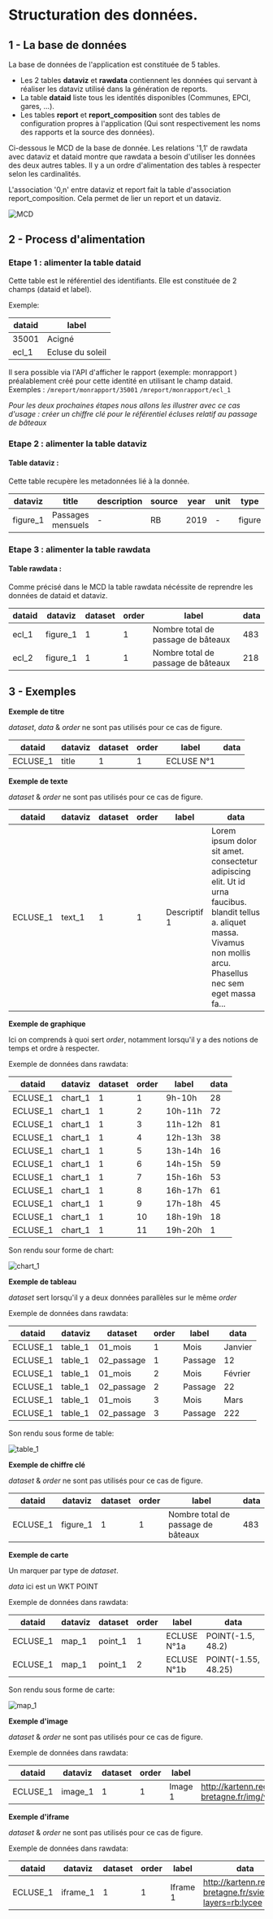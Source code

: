 # Structuration des données.


## 1 - La base de données


La base de données de l'application est constituée de 5 tables.

* Les 2 tables **dataviz** et **rawdata** contiennent les données qui servant à réaliser les dataviz utilisé dans la génération de reports.
* La table **dataid** liste tous les identités disponibles (Communes, EPCI, gares, ...).
* Les tables **report** et **report_composition** sont des tables de configuration propres à l'application (Qui sont respectivement les noms des rapports et la source des données).

Ci-dessous le MCD de la base de donnée. Les relations '1,1' de rawdata avec dataviz et dataid montre que rawdata a besoin d'utiliser les données des deux autres tables. Il y a un ordre d'alimentation des tables à respecter selon les cardinalités.

L'association '0,n' entre dataviz et report fait la table d'association report_composition. Cela permet de lier un report et un dataviz.

![MCD](img/mcd.png "MCD")


## 2 - Process d'alimentation

### Etape 1 : alimenter la table dataid


Cette table est le référentiel des identifiants. Elle est constituée de 2 champs (dataid et label).

Exemple:

dataid | label
-------|------
35001 | Acigné
ecl_1 | Ecluse du soleil

Il sera possible via l'API d'afficher le rapport (exemple: monrapport ) préalablement créé pour cette identité en utilisant le champ dataid.
Exemples : 
``/mreport/monrapport/35001``
``/mreport/monrapport/ecl_1``


*Pour les deux prochaines étapes nous allons les illustrer avec ce cas d'usage : créer un chiffre clé pour le référentiel écluses relatif au passage de bâteaux*


### Etape 2 : alimenter la table dataviz

#### Table dataviz :

Cette table recupère les metadonnées lié à la donnée. 

dataviz | title | description | source | year | unit | type | level | job | viz
--------|-------|-------------|--------|------|------|------|-------|-----|----
figure_1 | Passages mensuels | - | RB | 2019 | - | figure | ecluse | - | -


### Etape 3 : alimenter la table rawdata

#### Table rawdata :


Comme précisé dans le MCD la table rawdata nécéssite de reprendre les données de dataid et dataviz.

dataid | dataviz | dataset | order | label | data
-------|---------|---------|------|--------|-----
ecl_1 | figure_1 | 1 | 1 | Nombre total de passage de bâteaux | 483
ecl_2 | figure_1 | 1 | 1 | Nombre total de passage de bâteaux | 218


## 3 - Exemples


**Exemple de titre** 

*dataset*, *data* & *order* ne sont pas utilisés pour ce cas de figure.

dataid | dataviz | dataset | order | label | data
-------|---------|---------|------|--------|-----
ECLUSE_1 | title | 1 | 1 |ECLUSE N°1 |


**Exemple de texte**

*dataset* & *order* ne sont pas utilisés pour ce cas de figure.

dataid | dataviz | dataset | order | label | data
-------|---------|---------|------|--------|-----
ECLUSE_1 | text_1 | 1 | 1 | Descriptif 1 | Lorem ipsum dolor sit amet. consectetur adipiscing elit. Ut id urna faucibus. blandit tellus a. aliquet massa. Vivamus non mollis arcu. Phasellus nec sem eget massa fa...


**Exemple de graphique** 

Ici on comprends à quoi sert *order*, notamment lorsqu'il y a des notions de temps et ordre à respecter.

Exemple de données dans rawdata:

dataid | dataviz | dataset | order | label | data
-------|---------|---------|------|--------|-----
ECLUSE_1 | chart_1 | 1 | 1 | 9h-10h | 28
ECLUSE_1 | chart_1 | 1 | 2 | 10h-11h |72
ECLUSE_1 | chart_1 | 1 | 3 | 11h-12h | 81
ECLUSE_1 | chart_1 | 1 | 4 | 12h-13h | 38
ECLUSE_1 | chart_1 | 1 | 5 | 13h-14h | 16
ECLUSE_1 | chart_1 | 1 | 6 | 14h-15h | 59
ECLUSE_1 | chart_1 | 1 | 7 | 15h-16h | 53
ECLUSE_1 | chart_1 | 1 | 8 | 16h-17h | 61
ECLUSE_1 | chart_1 | 1 | 9 | 17h-18h | 45
ECLUSE_1 | chart_1 | 1 | 10 | 18h-19h | 18
ECLUSE_1 | chart_1 | 1 | 11 | 19h-20h | 1

Son rendu sour forme de chart:

![chart_1](img/chart_1.png?raw=true  "chart_1")


**Exemple de tableau** 

*dataset* sert lorsqu'il y a deux données parallèles sur le même *order*

Exemple de données dans rawdata:

dataid | dataviz | dataset | order | label | data
-------|---------|---------|------|--------|-----
ECLUSE_1 | table_1 | 01_mois | 1 | Mois | Janvier |
ECLUSE_1 | table_1 | 02_passage | 1 | Passage | 12 |
ECLUSE_1 | table_1 | 01_mois | 2 | Mois | Février |
ECLUSE_1 | table_1 | 02_passage | 2 | Passage | 22 |
ECLUSE_1 | table_1 | 01_mois | 3 | Mois | Mars |
ECLUSE_1 | table_1 | 02_passage | 3 | Passage | 222

Son rendu sous forme de table:

![table_1](img/table_1.png?raw=true  "table_1")

**Exemple de chiffre clé**

*dataset* & *order* ne sont pas utilisés pour ce cas de figure.

dataid | dataviz | dataset | order | label | data
-------|---------|---------|------|--------|-----
ECLUSE_1 | figure_1 | 1 | 1 | Nombre total de passage de bâteaux | 483


**Exemple de carte** 

Un marquer par type de *dataset*. 

*data* ici est un WKT POINT

Exemple de données dans rawdata:

dataid | dataviz | dataset | order | label | data
-------|---------|---------|------|--------|-----
ECLUSE_1 | map_1 | point_1 | 1 | ECLUSE N°1a | POINT(-1.5, 48.2)
ECLUSE_1 | map_1 | point_1 | 2 | ECLUSE N°1b | POINT(-1.55, 48.25)

Son rendu sous forme de carte:

![map_1](img/map_1.png?raw=true  "map_1")

**Exemple d'image** 

*dataset* & *order* ne sont pas utilisés pour ce cas de figure.

Exemple de données dans rawdata:

dataid | dataviz | dataset | order | label | data
-------|---------|---------|------|--------|-----
ECLUSE_1 | image_1 | 1 | 1 | Image 1 | http://kartenn.region-bretagne.fr/img/vn/ecluse/ECL_IR33.jpg


**Exemple d'iframe** 

*dataset* & *order* ne sont pas utilisés pour ce cas de figure.

Exemple de données dans rawdata:

dataid | dataviz | dataset | order | label | data
-------|---------|---------|------|--------|-----
ECLUSE_1 | iframe_1 | 1 | 1 | Iframe 1 | http://kartenn.region-bretagne.fr/sviewer/?layers=rb:lycee
